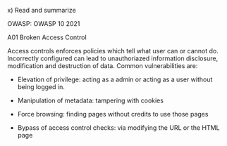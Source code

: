 x) Read and summarize

OWASP: OWASP 10 2021

A01 Broken Access Control


Access controls enforces policies which tell what user can or cannot do. Incorrectly configured can lead to unauthoriazed information disclosure, modification and destruction of data. 
Common vulnerabilities are:

  * Elevation of privilege: acting as a admin or acting as a user without being logged in.
    
  * Manipulation of metadata: tampering with cookies

  * Force browsing: finding pages without credits to use those pages

  * Bypass of access control checks: via modifying the URL or the HTML page




